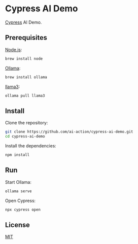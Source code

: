 # Cypress AI Demo

[Cypress](https://www.cypress.io/) AI Demo.

## Prerequisites

[Node.js](https://nodejs.org/):

```sh
brew install node
```

[Ollama](https://ollama.com/):

```sh
brew install ollama
```

[llama3](https://ollama.com/library/llama3):

```sh
ollama pull llama3
```

## Install

Clone the repository:

```sh
git clone https://github.com/ai-action/cypress-ai-demo.git
cd cypress-ai-demo
```

Install the dependencies:

```sh
npm install
```

## Run

Start Ollama:

```sh
ollama serve
```

Open Cypress:

```sh
npx cypress open
```

## License

[MIT](LICENSE)
